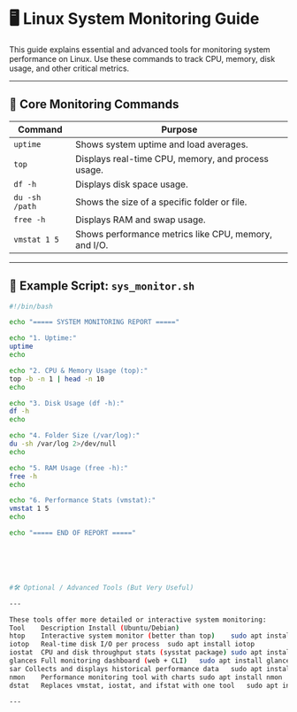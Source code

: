 # 🖥️ Linux System Monitoring Guide

This guide explains essential and advanced tools for monitoring system performance on Linux. Use these commands to track CPU, memory, disk usage, and other critical metrics.

---

## 🧰 Core Monitoring Commands

| **Command**     | **Purpose**                                      |
|------------------|--------------------------------------------------|
| `uptime`        | Shows system uptime and load averages.           |
| `top`           | Displays real-time CPU, memory, and process usage. |
| `df -h`         | Displays disk space usage.                       |
| `du -sh /path`  | Shows the size of a specific folder or file.     |
| `free -h`       | Displays RAM and swap usage.                     |
| `vmstat 1 5`    | Shows performance metrics like CPU, memory, and I/O. |

---

## 🧪 Example Script: `sys_monitor.sh`

```bash
#!/bin/bash

echo "===== SYSTEM MONITORING REPORT ====="

echo "1. Uptime:"
uptime
echo

echo "2. CPU & Memory Usage (top):"
top -b -n 1 | head -n 10
echo

echo "3. Disk Usage (df -h):"
df -h
echo

echo "4. Folder Size (/var/log):"
du -sh /var/log 2>/dev/null
echo

echo "5. RAM Usage (free -h):"
free -h
echo

echo "6. Performance Stats (vmstat):"
vmstat 1 5
echo

echo "===== END OF REPORT ====="






#🛠️ Optional / Advanced Tools (But Very Useful)

---

These tools offer more detailed or interactive system monitoring:
Tool	Description	Install (Ubuntu/Debian)
htop	Interactive system monitor (better than top)	sudo apt install htop
iotop	Real-time disk I/O per process	sudo apt install iotop
iostat	CPU and disk throughput stats (sysstat package)	sudo apt install sysstat
glances	Full monitoring dashboard (web + CLI)	sudo apt install glances
sar	Collects and displays historical performance data	sudo apt install sysstat
nmon	Performance monitoring tool with charts	sudo apt install nmon
dstat	Replaces vmstat, iostat, and ifstat with one tool	sudo apt install dstat

---
